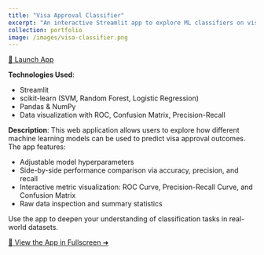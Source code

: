 ```yaml
---
title: "Visa Approval Classifier"
excerpt: "An interactive Streamlit app to explore ML classifiers on visa approval prediction. 📊"
collection: portfolio
image: /images/visa-classifier.png
---
```


<a href="https://gee1225.streamlit.app/" target="_blank" class="btn btn--primary">🚀 Launch App</a>


**Technologies Used**:
- Streamlit
- scikit-learn (SVM, Random Forest, Logistic Regression)
- Pandas & NumPy
- Data visualization with ROC, Confusion Matrix, Precision-Recall

**Description**:
This web application allows users to explore how different machine learning models can be used to predict visa approval outcomes. The app features:

- Adjustable model hyperparameters
- Side-by-side performance comparison via accuracy, precision, and recall
- Interactive metric visualization: ROC Curve, Precision-Recall Curve, and Confusion Matrix
- Raw data inspection and summary statistics

Use the app to deepen your understanding of classification tasks in real-world datasets.

[🔗 View the App in Fullscreen ➜](https://gee1225.streamlit.app/)
